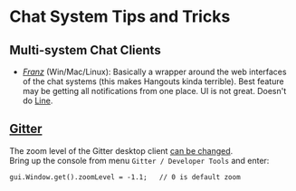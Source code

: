 Chat System Tips and Tricks
===========================

Multi-system Chat Clients
-------------------------

* *[Franz](http://meetfranz.com/)* (Win/Mac/Linux): Basically a wrapper around
  the web interfaces of the chat systems (this makes Hangouts kinda terrible).
  Best feature may be getting all notifications from one place.
  UI is not great. Doesn't do [Line](https://line.me).

[Gitter]
--------

The zoom level of the Gitter desktop client [can be changed][gitter-zoom].  
Bring up the console from menu `Gitter / Developer Tools` and enter:

    gui.Window.get().zoomLevel = -1.1;   // 0 is default zoom

[Gitter]: https://gitter.im/apps
[gitter-zoom]: https://gist.github.com/MadLittleMods/fd8cebe7e370a471b073
